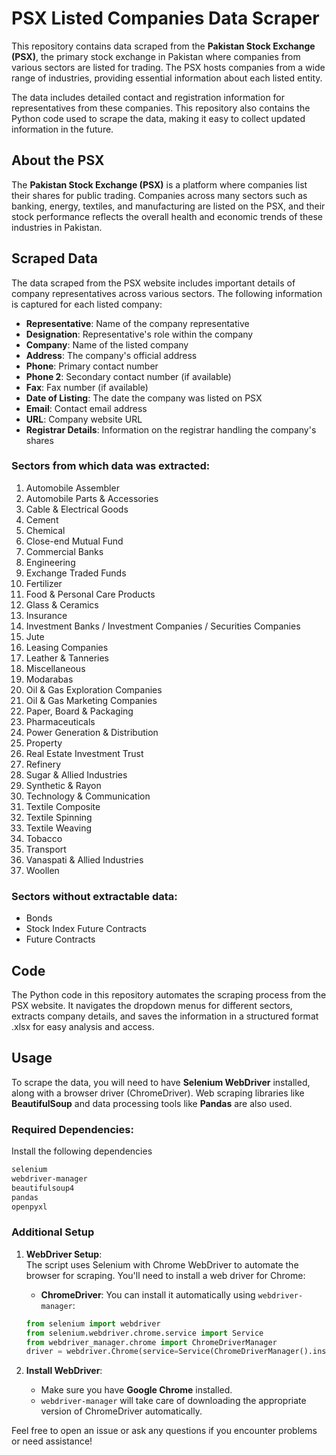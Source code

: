 # PSX Listed Companies Data Scraper

This repository contains data scraped from the **Pakistan Stock Exchange (PSX)**, the primary stock exchange in Pakistan where companies from various sectors are listed for trading. The PSX hosts companies from a wide range of industries, providing essential information about each listed entity.

The data includes detailed contact and registration information for representatives from these companies. This repository also contains the Python code used to scrape the data, making it easy to collect updated information in the future.

## About the PSX
The **Pakistan Stock Exchange (PSX)** is a platform where companies list their shares for public trading. Companies across many sectors such as banking, energy, textiles, and manufacturing are listed on the PSX, and their stock performance reflects the overall health and economic trends of these industries in Pakistan.

## Scraped Data

The data scraped from the PSX website includes important details of company representatives across various sectors. The following information is captured for each listed company:

- **Representative**: Name of the company representative
- **Designation**: Representative's role within the company
- **Company**: Name of the listed company
- **Address**: The company's official address
- **Phone**: Primary contact number
- **Phone 2**: Secondary contact number (if available)
- **Fax**: Fax number (if available)
- **Date of Listing**: The date the company was listed on PSX
- **Email**: Contact email address
- **URL**: Company website URL
- **Registrar Details**: Information on the registrar handling the company's shares

### Sectors from which data was extracted:

1. Automobile Assembler
2. Automobile Parts & Accessories
3. Cable & Electrical Goods
4. Cement
5. Chemical
6. Close-end Mutual Fund
7. Commercial Banks
8. Engineering
9. Exchange Traded Funds
10. Fertilizer
11. Food & Personal Care Products
12. Glass & Ceramics
13. Insurance
14. Investment Banks / Investment Companies / Securities Companies
15. Jute
16. Leasing Companies
17. Leather & Tanneries
18. Miscellaneous
19. Modarabas
20. Oil & Gas Exploration Companies
21. Oil & Gas Marketing Companies
22. Paper, Board & Packaging
23. Pharmaceuticals
24. Power Generation & Distribution
25. Property
26. Real Estate Investment Trust
27. Refinery
28. Sugar & Allied Industries
29. Synthetic & Rayon
30. Technology & Communication
31. Textile Composite
32. Textile Spinning
33. Textile Weaving
34. Tobacco
35. Transport
36. Vanaspati & Allied Industries
37. Woollen

### Sectors without extractable data:
- Bonds
- Stock Index Future Contracts
- Future Contracts

## Code

The Python code in this repository automates the scraping process from the PSX website. It navigates the dropdown menus for different sectors, extracts company details, and saves the information in a structured format .xlsx for easy analysis and access.

## Usage

To scrape the data, you will need to have **Selenium WebDriver** installed, along with a browser driver (ChromeDriver). Web scraping libraries like **BeautifulSoup** and data processing tools like **Pandas** are also used.

### Required Dependencies:

Install the following dependencies
```bash
selenium
webdriver-manager
beautifulsoup4
pandas
openpyxl
```

### Additional Setup

1. **WebDriver Setup**:  
   The script uses Selenium with Chrome WebDriver to automate the browser for scraping. You'll need to install a web driver for Chrome:
   - **ChromeDriver**: You can install it automatically using `webdriver-manager`:
   ```python
   from selenium import webdriver
   from selenium.webdriver.chrome.service import Service
   from webdriver_manager.chrome import ChromeDriverManager
   driver = webdriver.Chrome(service=Service(ChromeDriverManager().install()))
   ```

2. **Install WebDriver**:
   - Make sure you have **Google Chrome** installed.
   - `webdriver-manager` will take care of downloading the appropriate version of ChromeDriver automatically.

Feel free to open an issue or ask any questions if you encounter problems or need assistance! 
